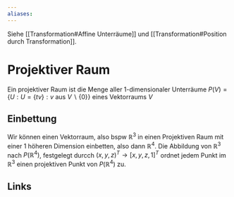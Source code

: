 ```yaml
---
aliases: 
---
```

Siehe [[Transformation#Affine Unterräume]] und [[Transformation#Position durch Transformation]].
# Projektiver Raum
Ein projektiver Raum ist die Menge aller 1-dimensionaler Unterräume $P(V)=\{U:U=\{t v\}:v \text{ aus }V\backslash\{0\}\}$ eines Vektorraums $V$
## Einbettung
Wir können einen Vektorraum, also bspw $\mathbb{R}^3$ in einen Projektiven Raum mit einer 1 höheren Dimension einbetten, also dann $\mathbb{R}^4$.
Die Abbildung von $\mathbb{R}^3$ nach $P(\mathbb{R}^4)$, festgelegt durcch $(x,y,z)^{T}\rightarrow[x,y,z,1]^{T}$ ordnet jedem Punkt im $\mathbb{R}^{3}$ einen projektiven Punkt von $P(\mathbb{R}^{4})$ zu.
## Links